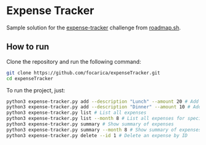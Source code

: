 # Expense Tracker

Sample solution for the [expense-tracker](https://roadmap.sh/projects/expense-tracker) challenge from [roadmap.sh](https://roadmap.sh/).

## How to run

Clone the repository and run the following command:

```bash
git clone https://github.com/focarica/expenseTracker.git
cd expenseTracker
```

To run the project, just:

```bash
python3 expense-tracker.py add --description "Lunch" --amount 20 # Add an expense
python3 expense-tracker.py add --description "Dinner" --amount 10 # Add another expense
python3 expense-tracker.py list # List all expenses 
python3 expense-tracker.py list --month 8 # List all expenses for specific month
python3 expense-tracker.py summary # Show summary of expenses
python3 expense-tracker.py summary --month 8 # Show summary of expenses for specific month
python3 expense-tracker.py delete --id 1 # Delete an expense by ID
```